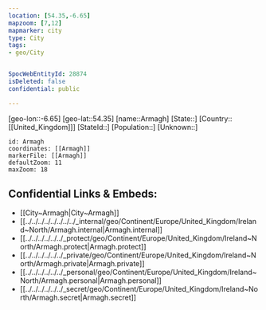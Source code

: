 ```yaml
---
location: [54.35,-6.65]
mapzoom: [7,12] 
mapmarker: city 
type: City
tags:
- geo/City


SpocWebEntityId: 28874
isDeleted: false
confidential: public

---
```

[geo-lon::-6.65]
[geo-lat::54.35]
[name::Armagh]
[State::]
[Country::[[United_Kingdom]]]
[StateId::]
[Population::]
[Unknown::]


```leaflet
id: Armagh
coordinates: [[Armagh]]
markerFile: [[Armagh]]
defaultZoom: 11 
maxZoom: 18
```


## Confidential Links & Embeds: 
- [[City~Armagh|City~Armagh]] 
- [[../../../../../../../../_internal/geo/Continent/Europe/United_Kingdom/Ireland~North/Armagh.internal|Armagh.internal]] 
- [[../../../../../../_protect/geo/Continent/Europe/United_Kingdom/Ireland~North/Armagh.protect|Armagh.protect]] 
- [[../../../../../../_private/geo/Continent/Europe/United_Kingdom/Ireland~North/Armagh.private|Armagh.private]] 
- [[../../../../../../_personal/geo/Continent/Europe/United_Kingdom/Ireland~North/Armagh.personal|Armagh.personal]] 
- [[../../../../../../_secret/geo/Continent/Europe/United_Kingdom/Ireland~North/Armagh.secret|Armagh.secret]] 
